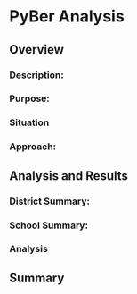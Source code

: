# PyBer Analysis
## Overview
### Description:


### Purpose:

### Situation


### Approach:


## Analysis and Results
### District Summary:

### School Summary:


### Analysis


## Summary

